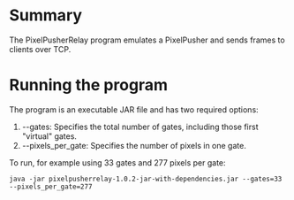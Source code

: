 # Summary

The PixelPusherRelay program emulates a PixelPusher and sends frames to clients over TCP.

# Running the program

The program is an executable JAR file and has two required options:

1. --gates: Specifies the total number of gates, including those first "virtual" gates.
2. --pixels_per_gate: Specifies the number of pixels in one gate.

To run, for example using 33 gates and 277 pixels per gate:

```
java -jar pixelpusherrelay-1.0.2-jar-with-dependencies.jar --gates=33 --pixels_per_gate=277
```
